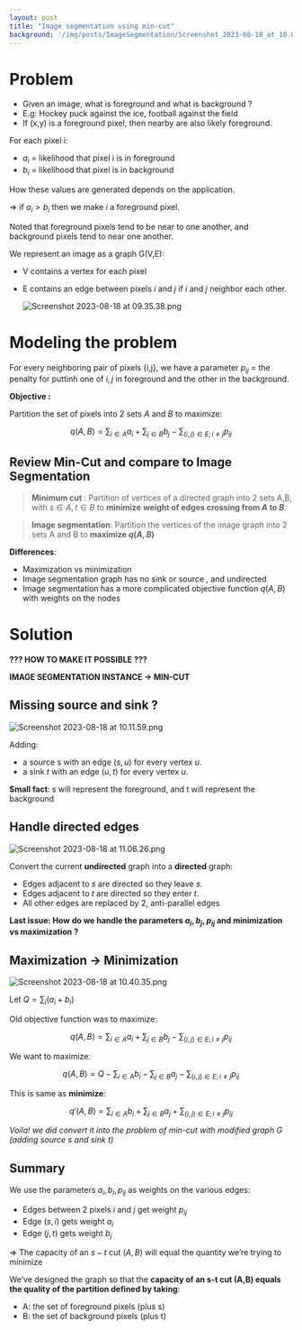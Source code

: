 ```yaml
---
layout: post
title: "Image segmentation using min-cut"
background: '/img/posts/ImageSegmentation/Screenshot_2023-08-18_at_10.07.25.png'
---
```


# Problem

- Given an image, what is foreground and what is background ?
- E.g: Hockey puck against the ice, football against the field
- If (x,y) is a foreground pixel, then nearby are also likely foreground.

For each pixel i:

- $a_i$ = likelihood that pixel i is in foreground
- $b_i$ = likelihood that pixel is in background

How these values are generated depends on the application.

⇒ if $a_i > b_i$ then we make $i$  a foreground pixel.

Noted that foreground pixels tend to be near to one another, and background pixels tend to near one another.

We represent an image as a graph G(V,E):

- V contains a vertex for each pixel
- E contains an edge between pixels $i$ and $j$ if $i$ and $j$ neighbor each other.
    
    ![Screenshot 2023-08-18 at 09.35.38.png](/img/posts/ImageSegmentation/Screenshot_2023-08-18_at_09.35.38.png)
    

# Modeling the problem

For every neighboring pair of pixels {i,j}, we have a parameter $p_{ij}$ = the penalty for puttinh one of $i,j$ in foreground and the other in the background.

**Objective :** 

Partition the set of pixels into 2 sets $A$ and $B$ to maximize:

$$
q(A,B) = \sum_{i\in A}a_i + \sum_{j\in B}b_j - \sum_{(i,j)\in E ; i≠j}p_{ij}
$$

## Review Min-Cut and compare to Image Segmentation

> **Minimum cut** :  Partition of vertices of a directed graph into 2 sets A,B, with $s\in A,t\in B$ to **minimize** **weight of edges  crossing from $A$ to $B$**.
> 

> **Image segmentation**: Partition the vertices of the image graph into 2 sets A and B to **maximize $q(A,B)$**
> 

**Differences**:

- Maximization vs minimization
- Image segmentation graph has no sink or source , and undirected
- Image segmentation has a more complicated objective function $q(A,B)$ with weights on the nodes

# Solution

**??? HOW TO MAKE IT POSSIBLE ???** 

**IMAGE SEGMENTATION INSTANCE -> MIN-CUT**

## Missing source and sink ?

![Screenshot 2023-08-18 at 10.11.59.png](/img/posts/ImageSegmentation/Screenshot_2023-08-18_at_10.11.59.png)

Adding:

- a source s with an edge $(s,u)$ for  every vertex $u$.
- a sink $t$ with an edge $(u,t)$ for every vertex $u$.

**Small fact**: s will represent the foreground, and t will represent the background

## Handle directed edges

![Screenshot 2023-08-18 at 11.06.26.png](/img/posts/ImageSegmentation/Screenshot_2023-08-18_at_11.06.26.png)

Convert the current **undirected** graph into a **directed** graph:

- Edges adjacent to $s$ are directed so they leave $s$.
- Edges adjacent to $t$ are directed so they enter $t$.
- All other edges are replaced by 2, anti-parallel edges

**Last issue: How do we handle the parameters $a_i,b_j,p_{ij}$ and minimization vs maximization ?** 

## Maximization → Minimization

![Screenshot 2023-08-18 at 10.40.35.png](/img/posts/ImageSegmentation/Screenshot_2023-08-18_at_10.40.35.png)

Let $Q = \sum_i(a_i+b_i)$

Old objective function was to maximize:

$$
q(A,B)=\sum_{i\in A}a_i + \sum_{j \in B}b_j - \sum_{(i,j)\in E;i≠j} p_{ij}
$$

We want to maximize:

$$
q(A,B) = Q - \sum_{i\in A}b_i - \sum_{j\in B}a_j - \sum_{(i,j)\in E; i≠j}p_{ij}
$$

This is same as **minimize**:

$$
q'(A,B) = \sum_{i\in A} b_i + \sum_{j\in B} a_j + \sum_{(i,j)\in E;i≠j}p_{ij}
$$

*Voila! we did convert it into the problem of min-cut with modified graph G (adding source $s$ and sink $t$)*

## Summary

We use the parameters $a_i,b_i,p_{ij}$ as weights on the various edges:

- Edges between 2 pixels $i$ and $j$ get weight $p_{ij}$
- Edge $(s,i)$ gets weight $a_i$
- Edge $(j,t)$ gets weight $b_j$

⇒ The capacity of an $s-t$ cut $(A,B)$ will equal the quantity we’re trying to minimize

We’ve designed the graph so that the **capacity of an s-t cut (A,B) equals the quality of the partition defined by taking**:

- A: the set of foreground pixels (plus s)
- B: the set of background pixels (plus t)